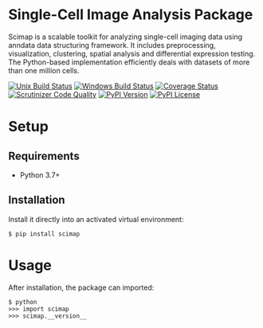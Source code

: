 # Single-Cell Image Analysis Package

Scimap is a scalable toolkit for analyzing single-cell imaging data using anndata data structuring framework. 
It includes preprocessing, visualization, clustering, spatial analysis and differential expression testing. 
The Python-based implementation efficiently deals with datasets of more than one million cells.


[![Unix Build Status](https://img.shields.io/travis/ajitjohnson/scimap/master.svg?label=unix)](https://travis-ci.org/ajitjohnson/scimap)
[![Windows Build Status](https://img.shields.io/appveyor/ci/ajitjohnson/scimap/master.svg?label=windows)](https://ci.appveyor.com/project/ajitjohnson/scimap)
[![Coverage Status](https://img.shields.io/coveralls/ajitjohnson/scimap/master.svg)](https://coveralls.io/r/ajitjohnson/scimap)
[![Scrutinizer Code Quality](https://img.shields.io/scrutinizer/g/ajitjohnson/scimap.svg)](https://scrutinizer-ci.com/g/ajitjohnson/scimap/?branch=master)
[![PyPI Version](https://img.shields.io/pypi/v/scimap.svg)](https://pypi.org/project/scimap)
[![PyPI License](https://img.shields.io/pypi/l/scimap.svg)](https://pypi.org/project/scimap)

# Setup

## Requirements

* Python 3.7+

## Installation

Install it directly into an activated virtual environment:

```text
$ pip install scimap
```

# Usage

After installation, the package can imported:

```text
$ python
>>> import scimap
>>> scimap.__version__
```